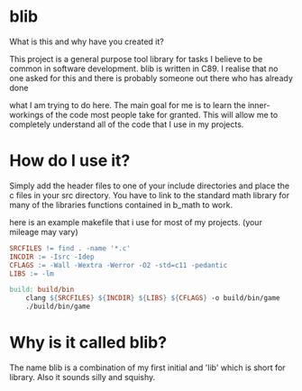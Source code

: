 # blib
What is this and why have you created it?

  This project is a general purpose tool library for tasks I believe to be 
common in software development. blib is written in C89. I realise that no 
one asked for this and there is probably someone out there who has already done

what I am trying to do here. The main goal for me is to learn the 
inner-workings of the code most people take for granted. This will allow me to 
completely understand all of the code that I use in my projects.

# How do I use it?
Simply add the header files to one of your include directories and place the c files in your src directory.
You have to link to the standard math library for many of the libraries functions contained in b_math to work.

here is an example makefile that i use for most of my projects. (your mileage may vary)

```makefile
SRCFILES != find . -name '*.c'
INCDIR := -Isrc -Idep
CFLAGS := -Wall -Wextra -Werror -O2 -std=c11 -pedantic
LIBS := -lm 

build: build/bin
	clang ${SRCFILES} ${INCDIR} ${LIBS} ${CFLAGS} -o build/bin/game
	./build/bin/game
```

# Why is it called blib? 
The name blib is a combination of my first initial and 'lib' which is short
for library. Also it sounds silly and squishy.
